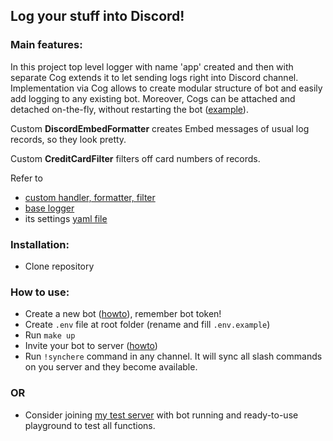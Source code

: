 ## Log your stuff into Discord!

### Main features:
In this project top level logger with name 'app' created and then with separate 
Cog extends it to let sending logs right into Discord channel. Implementation 
via Cog allows to create modular structure of bot and easily add logging to any 
existing bot. Moreover, Cogs can be attached and detached on-the-fly, without 
restarting the bot ([example](https://github.com/noirscape/dynamic-cog-bot-template)).

Custom **DiscordEmbedFormatter** creates Embed messages of usual log records, so they look pretty.

Custom **CreditCardFilter** filters off card numbers of records.

Refer to 
- [custom handler, formatter, filter](/src/cogs/logger)
- [base logger](/src/basic_project_logger.py)
- its settings [yaml file](/src/logging.yaml)

### Installation:
- Clone repository

### How to use:
- Create a new bot ([howto](https://discordpy.readthedocs.io/en/stable/discord.html)), remember bot token!
- Create `.env` file at root folder (rename and fill `.env.example`)
- Run `make up`
- Invite your bot to server ([howto](https://discordjs.guide/preparations/adding-your-bot-to-servers.html#adding-your-bot-to-servers))
- Run `!synchere` command in any channel. It will sync all slash commands on you server and they become available.

### OR
- Consider joining [my test server](https://discord.gg/qNarsbEHgq) with bot running and ready-to-use playground to test all functions.